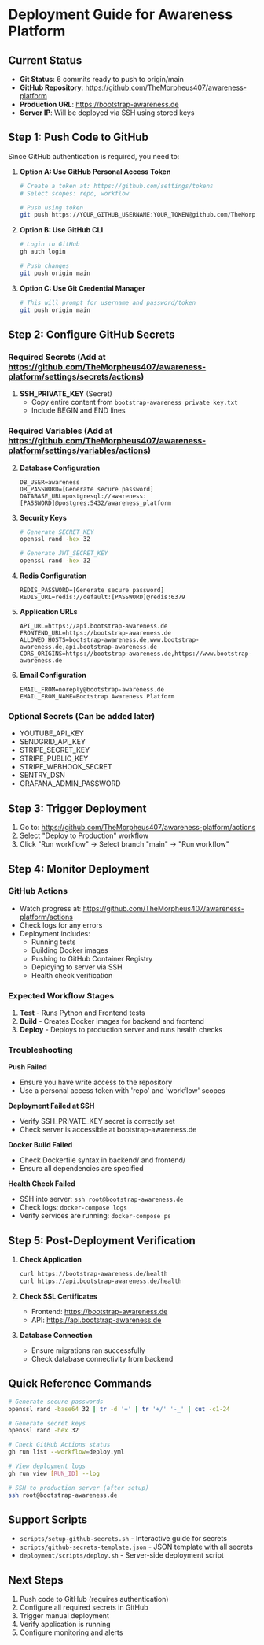 # Deployment Guide for Awareness Platform

## Current Status
- **Git Status**: 6 commits ready to push to origin/main
- **GitHub Repository**: https://github.com/TheMorpheus407/awareness-platform
- **Production URL**: https://bootstrap-awareness.de
- **Server IP**: Will be deployed via SSH using stored keys

## Step 1: Push Code to GitHub

Since GitHub authentication is required, you need to:

1. **Option A: Use GitHub Personal Access Token**
   ```bash
   # Create a token at: https://github.com/settings/tokens
   # Select scopes: repo, workflow
   
   # Push using token
   git push https://YOUR_GITHUB_USERNAME:YOUR_TOKEN@github.com/TheMorpheus407/awareness-platform.git main
   ```

2. **Option B: Use GitHub CLI**
   ```bash
   # Login to GitHub
   gh auth login
   
   # Push changes
   git push origin main
   ```

3. **Option C: Use Git Credential Manager**
   ```bash
   # This will prompt for username and password/token
   git push origin main
   ```

## Step 2: Configure GitHub Secrets

### Required Secrets (Add at https://github.com/TheMorpheus407/awareness-platform/settings/secrets/actions)

1. **SSH_PRIVATE_KEY** (Secret)
   - Copy entire content from `bootstrap-awareness private key.txt`
   - Include BEGIN and END lines

### Required Variables (Add at https://github.com/TheMorpheus407/awareness-platform/settings/variables/actions)

2. **Database Configuration**
   ```
   DB_USER=awareness
   DB_PASSWORD=[Generate secure password]
   DATABASE_URL=postgresql://awareness:[PASSWORD]@postgres:5432/awareness_platform
   ```

3. **Security Keys**
   ```bash
   # Generate SECRET_KEY
   openssl rand -hex 32
   
   # Generate JWT_SECRET_KEY
   openssl rand -hex 32
   ```

4. **Redis Configuration**
   ```
   REDIS_PASSWORD=[Generate secure password]
   REDIS_URL=redis://default:[PASSWORD]@redis:6379
   ```

5. **Application URLs**
   ```
   API_URL=https://api.bootstrap-awareness.de
   FRONTEND_URL=https://bootstrap-awareness.de
   ALLOWED_HOSTS=bootstrap-awareness.de,www.bootstrap-awareness.de,api.bootstrap-awareness.de
   CORS_ORIGINS=https://bootstrap-awareness.de,https://www.bootstrap-awareness.de
   ```

6. **Email Configuration**
   ```
   EMAIL_FROM=noreply@bootstrap-awareness.de
   EMAIL_FROM_NAME=Bootstrap Awareness Platform
   ```

### Optional Secrets (Can be added later)
- YOUTUBE_API_KEY
- SENDGRID_API_KEY
- STRIPE_SECRET_KEY
- STRIPE_PUBLIC_KEY
- STRIPE_WEBHOOK_SECRET
- SENTRY_DSN
- GRAFANA_ADMIN_PASSWORD

## Step 3: Trigger Deployment

1. Go to: https://github.com/TheMorpheus407/awareness-platform/actions
2. Select "Deploy to Production" workflow
3. Click "Run workflow" -> Select branch "main" -> "Run workflow"

## Step 4: Monitor Deployment

### GitHub Actions
- Watch progress at: https://github.com/TheMorpheus407/awareness-platform/actions
- Check logs for any errors
- Deployment includes:
  - Running tests
  - Building Docker images
  - Pushing to GitHub Container Registry
  - Deploying to server via SSH
  - Health check verification

### Expected Workflow Stages
1. **Test** - Runs Python and Frontend tests
2. **Build** - Creates Docker images for backend and frontend
3. **Deploy** - Deploys to production server and runs health checks

### Troubleshooting

**Push Failed**
- Ensure you have write access to the repository
- Use a personal access token with 'repo' and 'workflow' scopes

**Deployment Failed at SSH**
- Verify SSH_PRIVATE_KEY secret is correctly set
- Check server is accessible at bootstrap-awareness.de

**Docker Build Failed**
- Check Dockerfile syntax in backend/ and frontend/
- Ensure all dependencies are specified

**Health Check Failed**
- SSH into server: `ssh root@bootstrap-awareness.de`
- Check logs: `docker-compose logs`
- Verify services are running: `docker-compose ps`

## Step 5: Post-Deployment Verification

1. **Check Application**
   ```bash
   curl https://bootstrap-awareness.de/health
   curl https://api.bootstrap-awareness.de/health
   ```

2. **Check SSL Certificates**
   - Frontend: https://bootstrap-awareness.de
   - API: https://api.bootstrap-awareness.de

3. **Database Connection**
   - Ensure migrations ran successfully
   - Check database connectivity from backend

## Quick Reference Commands

```bash
# Generate secure passwords
openssl rand -base64 32 | tr -d '=' | tr '+/' '-_' | cut -c1-24

# Generate secret keys
openssl rand -hex 32

# Check GitHub Actions status
gh run list --workflow=deploy.yml

# View deployment logs
gh run view [RUN_ID] --log

# SSH to production server (after setup)
ssh root@bootstrap-awareness.de
```

## Support Scripts

- `scripts/setup-github-secrets.sh` - Interactive guide for secrets
- `scripts/github-secrets-template.json` - JSON template with all secrets
- `deployment/scripts/deploy.sh` - Server-side deployment script

## Next Steps

1. Push code to GitHub (requires authentication)
2. Configure all required secrets in GitHub
3. Trigger manual deployment
4. Verify application is running
5. Configure monitoring and alerts